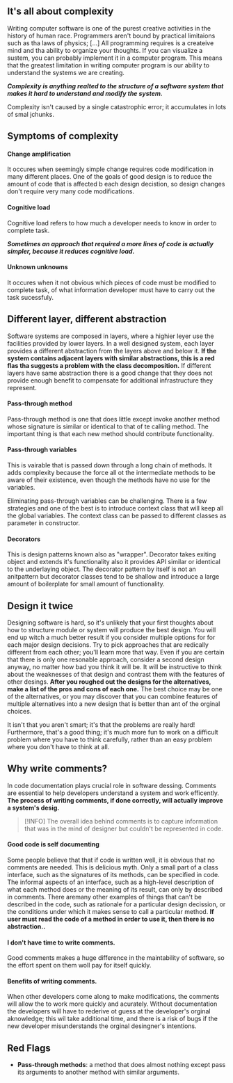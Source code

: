 ## It's all about complexity
Writing computer software is one of the purest creative activities in the history of human race. Programmers aren't bound by practical limitaions such as tha laws of physics; [...] All programming requires is a createive mind and tha ability to organize your thoughts. If you can visualize a sustem, you can probably implement it in a computer program. This means that the greatest limitation in writing computer program is our ability to understand the systems we are creating. 

***Complexity is anything realted to the structure of a software system that makes it hard to understand and modify the system.***

Complexity isn't caused by a single catastrophic error; it accumulates in lots of smal jchunks.

## Symptoms of complexity
#### Change amplification
It occures when seemingly simple change requires code modification in many different places. 
One of the goals of good design is to reduce the amount of code that is affected b each design decistion, so design changes don't require very many code modifications.

#### Cognitive load
Cognitive load refers to how much a developer needs to know in order to complete task.

***Sometimes an approach that required a more lines of code is actually simpler, because it reduces cognitive load.***

#### Unknown unknowns
It occures when it not obvious which pieces of code must be modified to complete task, of what information developer must have to carry out the task sucessfuly.


## Different layer, different abstraction
Software systems are composed in layers, where a highier leyer use the facilities provided by lower layers. In a well designed system, each layer provides a different abstraction from the layers above and below it. **If the system contains adjacent layers with similar abstractions, this is a red flas tha suggests a problem with the class decomposition.** If different layers have same abstraction there is a good change that they does not provide enough benefit to compensate for additional infrastructure they represent. 

#### Pass-through method 
Pass-through method is one that does little except invoke another method whose signature is similar or identical to that of te calling method. The important thing is that each new method should contribute functionality.

#### Pass-through variables
This is vairable that is passed down through a long chain of methods. It adds complexity because the force all ot the intermediate methods to be aware of their existence, even though the methods have no use for the variables. 

Eliminating pass-through variables can be challenging. There is a few strategies and one of the best is to introduce context class that will keep all the global variables. The context class can be passed to different classes as parameter in constructor. 

#### Decorators
This is design patterns known also as "wrapper". Decorator takes exiting object and extends it's functionality also it provides API similar or identical to the underlaying object. The decorator pattern by itself is not an anitpattern but decorator classes tend to be  shallow and introduce a large amount of boilerplate for small amount of functionality. 

## Design it twice
Designing software is hard, so it's unlikely that your first thoughts about how to structure module or system will produce the best design. You will end up witch a much better result if you consider multiple options for for each major design decisions. Try to pick approaches that are redically different from each other; you'll learn more that way. Even if you are certain that there is only one resonable approach, consider a second design anyway, no matter how bad you think it will be. It will be instructive to think about the weaknesses of that design and contrast them with the features of other desings. **After you roughed out the designs for the alternatives, make a list of the pros and cons of each one.** The best choice may be one of the alternatives, or you may discover that you can combine features of multiple alternatives into a new design that is better than ant of the orginal choices. 

It isn't that you aren't smart; it's that the problems are really hard! Furthermore, that's a good thing; it's much more fun to work on a difficult problem where you have to think carefully, rather than an easy problem where you don't have to think at all. 

## Why write comments?
In code documentation plays crucial role in software dessing. Comments are essential to help developers understand a system and work efficently. **The process of writing comments, if done correctly, will actually improve a system's desig.** 

> [!INFO]
> The overall idea behind comments is to capture information that was in the mind of designer but couldn't be represented in code.

#### Good code is self documenting
Some people believe that that if code is written well, it is obvious that no comments are needed. This is delicious myth. Only a small part of a class interface, such as the signatures of its methods, can be specified in code. The informal aspects of an interface, such as a high-level description of what each method does or the meaning of its result, can only by described in comments. There aremany other examples of things that can't be described in the code, such as rationale for a particular design decission, or the conditions under which it makes sense to call a particular method. **If user must read the code of a method in order to use it, then there is no abstraction..**

#### I don't have time to write comments.
Good comments makes a huge difference in the maintability of software, so the effort spent on them woll pay for itself quickly. 

#### Benefits of writing comments.
When other developers come along to make modifications, the comments will allow the to work more quickly and acurately. Without documentation the developers will have to rederive ot guess at the developer's orginal aknowledge; this wil take additional time, and there is a risk of bugs if the new developer misunderstands the orginal desingner's intentions. 


## Red Flags 
- **Pass-through methods**: a method that does almost nothing except pass its arguments to another method with similar arguments.
